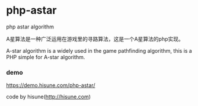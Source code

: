 # php-astar
php astar algorithm

A星算法是一种广泛运用在游戏里的寻路算法，这是一个A星算法的php实现。

A-star algorithm is a widely used in the game pathfinding algorithm, this is a PHP simple for A-star algorithm.

### demo

https://demo.hisune.com/php-astar/

code by hisune(http://hisune.com)
